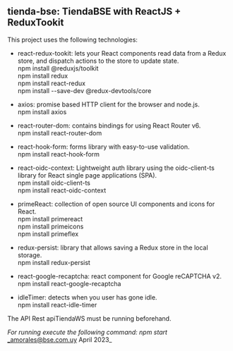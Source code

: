 ## tienda-bse: TiendaBSE with ReactJS + ReduxTookit

This project uses the following technologies:

- react-redux-tookit: lets your React components read data from a Redux store, and dispatch actions to the store to update state.  
  npm install @reduxjs/toolkit  
  npm install redux  
  npm install react-redux  
  npm install --save-dev @redux-devtools/core

- axios: promise based HTTP client for the browser and node.js.  
  npm install axios

- react-router-dom: contains bindings for using React Router v6.  
  npm install react-router-dom

- react-hook-form: forms library with easy-to-use validation.  
  npm install react-hook-form

- react-oidc-context: Lightweight auth library using the oidc-client-ts library for React single page applications (SPA).  
  npm install oidc-client-ts  
  npm install react-oidc-context

- primeReact: collection of open source UI components and icons for React.  
  npm install primereact  
  npm install primeicons  
  npm install primeflex

- redux-persist: library that allows saving a Redux store in the local storage.  
  npm install redux-persist

- react-google-recaptcha: react component for Google reCAPTCHA v2.  
  npm install react-google-recaptcha

- idleTimer: detects when you user has gone idle.  
  npm install react-idle-timer

The API Rest apiTiendaWS must be running beforehand.

_For running execute the following command: npm start_  
_amorales@bse.com.uy April 2023\_

